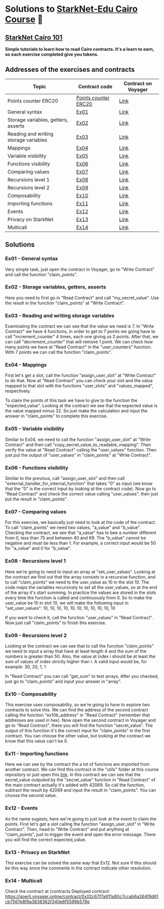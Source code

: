 # Solutions to [StarkNet-Edu Cairo Course](https://github.com/starknet-edu) 🌱

## [StarkNet Cairo 101](https://github.com/starknet-edu/starknet-cairo-101)

**Simple tutorials to learn how to read Cairo contracts. It's a learn to earn, so each exercise completed give you tokens.**

## Addresses of the exercises and contracts

| Topic                                 | Contract code                                         | Contract on Voyager                                                                                              |
| ------------------------------------- | ----------------------------------------------------- | ---------------------------------------------------------------------------------------------------------------- |
| Points counter ERC20                  | [Points counter ERC20](contracts/token/TDERC20.cairo) | [Link](https://goerli.voyager.online/contract/0x5c6b1379f1d4c8a4f5db781a706b63a885f3f9570f7863629e99e2342ac344c) |
| General syntax                        | [Ex01](contracts/ex01.cairo)                          | [Link](https://goerli.voyager.online/contract/0x29e2801df18d7333da856467c79aa3eb305724db57f386e3456f85d66cbd58b) |
| Storage variables, getters, asserts   | [Ex02](contracts/ex02.cairo)                          | [Link](https://goerli.voyager.online/contract/0x18ef3fa8b5938a0059fa35ee6a04e314281a3e64724fe094c80e3720931f83f) |
| Reading and writing storage variables | [Ex03](contracts/ex03.cairo)                          | [Link](https://goerli.voyager.online/contract/0x79275e734d50d7122ef37bb939220a44d0b1ad5d8e92be9cdb043d85ec85e24) |
| Mappings                              | [Ex04](contracts/ex04.cairo)                          | [Link](https://goerli.voyager.online/contract/0x2cca27cae57e70721d0869327cee5cb58098af4c74c7d046ce69485cd061df1) |
| Variable visibility                   | [Ex05](contracts/ex05.cairo)                          | [Link](https://goerli.voyager.online/contract/0x399a3fdd57cad7ed2193bdbb00d84553cd449abbdfb62ccd4119eae96f827ad) |
| Functions visibility                  | [Ex06](contracts/ex06.cairo)                          | [Link](https://goerli.voyager.online/contract/0x718ece7af4fb1d9c82f78b7a356910d8c2a8d47d4ac357db27e2c34c2424582)   |
| Comparing values                      | [Ex07](contracts/ex07.cairo)                          | [Link](https://goerli.voyager.online/contract/0x3a1ad1cde69c9e7b87d70d2ea910522640063ccfb4875c3e33665f6f41d354a)  |
| Recursions level 1                    | [Ex08](contracts/ex08.cairo)                          | [Link](https://goerli.voyager.online/contract/0x15fa754c386aed6f0472674559b75358cde49db8b2aba8da31697c62001146c) |
| Recursions level 2                    | [Ex09](contracts/ex09.cairo)                          | [Link](https://goerli.voyager.online/contract/0x2b9fcc1cfcb1ddf4663c8e7ac48fc87f84c91a8c2b99414c646900bf7ef5549)  |
| Composability                         | [Ex10](contracts/ex10.cairo)                          | [Link](https://goerli.voyager.online/contract/0x8415762f4b0b0f44e42ac1d103ac93c3ea94450a15bb65b99bbcc816a9388) |
| Importing functions                   | [Ex11](contracts/ex11.cairo)                          | [Link](https://goerli.voyager.online/contract/0xab5577b9be8948d89dbdba63370a3de92e72a23c4cacaea38b3a74eec3a872) |
| Events                                | [Ex12](contracts/ex12.cairo)                          | [Link](https://goerli.voyager.online/contract/0x24d15e02ddaa19d7ecd77204d35ed9bfff00a0cabc62eb3da5ba7680e44baf9) |
| Privacy on StarkNet                   | [Ex13](contracts/ex13.cairo)                          | [Link](https://goerli.voyager.online/contract/0x2bae9190076c4252289b8a8671277cef57318192cff20c736808b0c71095895) |
| Multicall                             | [Ex14](contracts/ex14.cairo)                          | [Link](https://goerli.voyager.online/contract/0xed7ddffe1370fbbc1974ab8122d1d9bd7e3da8d829ead9177ea4249b4caef1) |

## Solutions 

### Ex01 - General syntax

Very simple task, just open the contract in Voyager, go to "Write Contract" and call the function "claim_points".

### Ex02 - Storage variables, getters, asserts

Here you need to first go in "Read Contract" and call "my_secret_value". Use the result in the function "claim_points" at "Write Contract".

### Ex03 - Reading and writing storage variables

Examinating the contract we can see that the value we need is 7. In "Write Contract" we have 4 functions, in order to get to 7 points we going have to call "increment_counter" 4 times, each one giving us 2 points. After that, we can call "decrement_counter" that will remove 1 point. We can check how many points we have at "Read Contract" in the "user_counters" function. With 7 points we can call the function "claim_points".

### Ex04 - Mappings

First let's get a slot, call the function "assign_user_slot" at "Write Contract" to do that. Now at "Read Contract" you can check your slot and the value mapped to that slot with the functions "user_slots" and "values_mapped", respectively.

To claim the points of this task we have to give to the function the "expected_value". Looking at the contract we see that the expected value is the value mapped minus 32. So just make the calculation and input the answer in "claim_points" to complete this exercise.

### Ex05 - Variable visibility

Similar to Ex04, we need to call the function "assign_user_slot" at "Write Contract" and then call "copy_secret_value_to_readable_mapping". Then verify the value at "Read Contract" calling the "user_values" function. Then just put the output of "user_values" in "claim_points" at "Write Contract".

### Ex06 - Functions visibility

Similar to the previous, call "assign_user_slot" and then call "external_handler_for_internal_function" that takes "0" as input (we know that the "0" is the correct input by looking at the contract code). Now go to "Read Contract" and check the correct value calling "user_values", then just put the result in "claim_points".

### Ex07 - Comparing values

For this exercise, we basically just need to look at the code of the contract. To call "claim_points" we need two values, "a_value" and "b_value". Checking the contract, we see that "a_value" has to bee a number different from 0, less than 75 and between 40 and 69. The "b_value" cannot be negative and must be less than 1. For example, a correct input would be 50 for "a_value" and 0 for "b_value".

### Ex08 - Recursions level 1

Here we're going to need to input an array at "set_user_values". Looking at the contract we find out that the array consists in a recursive function, and to call "claim_points" we need to the user_value as 10 in the slot 10. The code maps the variables recursively to set all the user_values, so at the end of the array it's start summing. In practice the values are stored in the slots every time the function is called and continuously from 0. So to make the user_value be 10 in slot 10, we will make the following input in "set_user_values": 10, 10, 10, 10, 10, 10, 10, 10, 10, 10, 10

If you want to check it, call the function "user_values" in "Read Contract". Now just call "claim_points" to finish this exercise.

### Ex09 - Recursions level 2

Looking at the contract we can see that to call the function "claim_points" we need to input a array that have at least length 4 and the sum of the numbers is greater than 50. Also, the value at index i should be at least the sum of values of index strictly higher than i. A valid input would be, for example: 30, 20, 1, 1 

In "Read Contract" you can call "get_sum" to test arrays. After you checked, just go to "claim_points" and input your answer in "array".

### Ex10 - Composability

This exercise uses composability, so we're going to have to explore two contracts to solve this. We can find the address of the second contract calling the function "ex10b_address" in "Read Contract" (remember that addresses are used in hex). Now open the second contract in Voyager and go to "Read Contract", there you will find the function "secret_value". The output of this function it's the correct input for "claim_points" in the first contract. You can choose the other value, but looking at the contract we know that this value can't be 0. 

### Ex11 - Importing functions

Here we can see by the contract the a lot of funcions are imported from another contract. We can find this contract in the "utils" folder at this course repository or just open this [link](https://github.com/starknet-edu/starknet-cairo-101/blob/main/contracts/utils/ex11_base.cairo). In this contract we can see that the secret_value outputed by the "secret_value" function in "Read Contract" of the main contract actually it's added with 42069. So call the function, subtract the result by 42069 and input the result in "claim_points". You can choose the second value.

### Ex12 - Events

As the name sugests, here we're going to just look at the event to claim the points. First let's get a slot calling the function "assign_user_slot" in "Write Contract". Then, head to "Write Contract" and put anything at "claim_points", just to trigger the event and open the error message. There you will find the correct expected_value.

### Ex13 - Privacy on StarkNet

This exercise can be solved the same way that Ex12. Not sure if this should be this way since the comments in the contract indicate other resolution.

### Ex14 - Multicall

Check the contract at /contracts 
Deployed contract: https://goerli.voyager.online/contract/0x02c67f7a911a90c7ccab6a264f9d61cb7567e8f9a3838362f340e6f5599b579e
